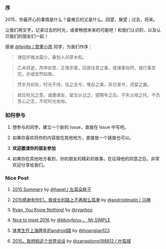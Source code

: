 ### 序

2015，你最开心的事情是什么？最难忘的又是什么。回望，展望；过去，将来。

让我们用文字，记录过去的时光，或者畅想未来的可能吧！和我们认识的，以及认识我们的朋友们一起！

感谢 [@feijilbj / 霏霁小雨](https://github.com/feijilbj) 同学，为我们作序：

> 律回岁晚冰霜少，春到人间草木知。

> 乙未将逝，丙申如至，正值岁尾，回首往昔之事，或诸事怡然，或行事苦厄，亦或安然如故。

> 然岁月如矢，时光不待，往之去兮，惟存之美，异日来兮，须留之冀。

> 故应秋兄之意，诚邀诸友，留文以记之，望期年之后，不失父母之托，不负吾心之志，不叹时光匆匆。

### 如何参与

1.  想参与的同学，建立一个新的 Issue，直接在 Issue 中写吧。

2.  如果你喜欢将你的内容放在其他地方，直接放一个链接也可以。

3.  **欢迎邀请你的朋友参加**

4.  如果你在其他地方看到，你的朋友的精彩的故事，在征得他的同意之后，非常欢迎分享给我们。


### Nice Post


1.  [2015 Summary](https://github.com/winter-fall/Bye2015Hi2016/issues/4) by [@haoel / 左耳朵耗子](https://github.com/haoel)

1.  [2015感谢有你们，我成长的路上不再那么孤单](https://github.com/winter-fall/Bye2015Hi2016/issues/2) by [@androidmalin / 马琳](https://github.com/androidmalin)


1.  [Ryan, You Know Nothing!](https://github.com/winter-fall/Bye2015Hi2016/issues/20) by [@ryanhoo](https://github.com/ryanhoo)


1.  [Nice to meet 2016](https://github.com/winter-fall/Bye2015Hi2016/issues/13) by [@bboyfeiyu 、 Mr.SIMPLE](https://github.com/bboyfeiyu)


1.  [体育生在上海两年的android路](https://github.com/winter-fall/Bye2015Hi2016/issues/38) by [@hoangjian123](https://github.com/hoangjian123)


1.  [2015，我想和这个世界谈谈](https://github.com/winter-fall/Bye2015Hi2016/issues/35) by [@zangqilong198812 / 叶孤城](https://github.com/zangqilong198812)


